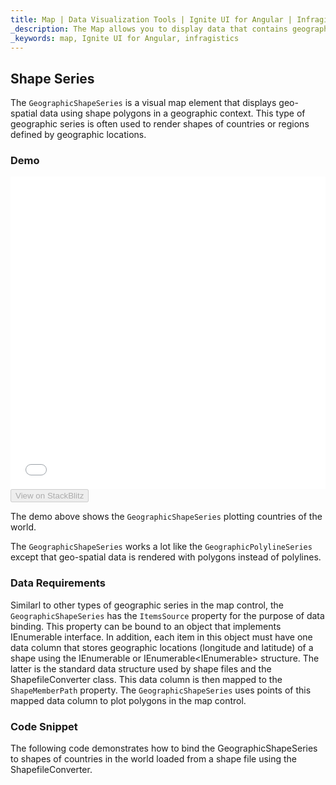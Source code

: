 ```yaml
---
title: Map | Data Visualization Tools | Ignite UI for Angular | Infragistics
_description: The Map allows you to display data that contains geographic locations from view models or geo-spatial data loaded from shape files on geographic imagery maps.View the demo, dependencies, usage and toolbar for more information. 
_keywords: map, Ignite UI for Angular, infragistics
---
```


## Shape Series

The `GeographicShapeSeries` is a visual map element that displays geo-spatial data using shape polygons in a geographic context. This type of geographic series is often used to render shapes of countries or regions defined by geographic locations. 

### Demo

<div class="sample-container" style="height: 500px">
    <iframe id="map-geographic_high_density_scatter_series-iframe" src='{environment:demosBaseUrl}/maps/map-geographic_high_density_scatter_series' width="100%" height="100%" seamless frameBorder="0" onload="onSampleIframeContentLoaded(this);"></iframe>
</div>
<div>
    <button data-localize="stackblitz" disabled class="stackblitz-btn"   data-iframe-id="map-geographic_high_density_scatter_series-iframe" data-demos-base-url="{environment:demosBaseUrl}">View on StackBlitz
    </button>
</div>

<div class="divider--half"></div>

The demo above shows the `GeographicShapeSeries` plotting countries of the world.

The `GeographicShapeSeries` works a lot like the `GeographicPolylineSeries` except that geo-spatial data is rendered with polygons instead of polylines.

### Data Requirements

Similarl to other types of geographic series in the map control, the `GeographicShapeSeries` has the `ItemsSource` property for the purpose of data binding. This property can be bound to an object that implements IEnumerable interface. In addition, each item in this object must have one data column that stores geographic locations (longitude and latitude) of a shape using the IEnumerable<Point> or IEnumerable&lt;IEnumerable<Point>> structure. The latter is the standard data structure used by shape files and the ShapefileConverter class. This data column is then mapped to the `ShapeMemberPath` property. The `GeographicShapeSeries` uses points of this mapped data column to plot polygons in the map control.

### Code Snippet

The following code demonstrates how to bind the GeographicShapeSeries to shapes of countries in the world loaded from a shape file using the ShapefileConverter.
